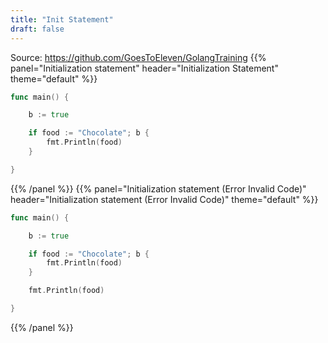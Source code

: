 ```yaml
---
title: "Init Statement"
draft: false
---
```

Source: https://github.com/GoesToEleven/GolangTraining
{{% panel="Initialization statement" header="Initialization Statement" theme="default" %}}
```go
func main() {

	b := true

	if food := "Chocolate"; b {
		fmt.Println(food)
	}

}
```
{{% /panel %}}
{{% panel="Initialization statement (Error Invalid Code)" header="Initialization statement (Error Invalid Code)" theme="default" %}}
```go
func main() {

	b := true

	if food := "Chocolate"; b {
		fmt.Println(food)
	}

	fmt.Println(food)

}
```
{{% /panel %}}

